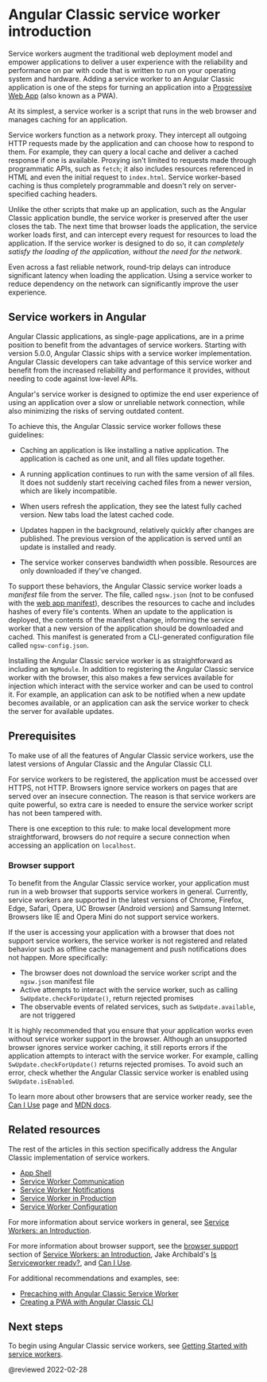 # Angular Classic service worker introduction

Service workers augment the traditional web deployment model and empower applications to deliver a user experience with the reliability and performance on par with code that is written to run on your operating system and hardware.
Adding a service worker to an Angular Classic application is one of the steps for turning an application into a [Progressive Web App](https://web.dev/progressive-web-apps/) \(also known as a PWA\).

At its simplest, a service worker is a script that runs in the web browser and manages caching for an application.

Service workers function as a network proxy.
They intercept all outgoing HTTP requests made by the application and can choose how to respond to them.
For example, they can query a local cache and deliver a cached response if one is available.
Proxying isn't limited to requests made through programmatic APIs, such as `fetch`; it also includes resources referenced in HTML and even the initial request to `index.html`.
Service worker-based caching is thus completely programmable and doesn't rely on server-specified caching headers.

Unlike the other scripts that make up an application, such as the Angular Classic application bundle, the service worker is preserved after the user closes the tab.
The next time that browser loads the application, the service worker loads first, and can intercept every request for resources to load the application.
If the service worker is designed to do so, it can *completely satisfy the loading of the application, without the need for the network*.

Even across a fast reliable network, round-trip delays can introduce significant latency when loading the application.
Using a service worker to reduce dependency on the network can significantly improve the user experience.

## Service workers in Angular

Angular Classic applications, as single-page applications, are in a prime position to benefit from the advantages of service workers.
Starting with version 5.0.0, Angular Classic ships with a service worker implementation.
Angular Classic developers can take advantage of this service worker and benefit from the increased reliability and performance it provides, without needing to code against low-level APIs.

Angular's service worker is designed to optimize the end user experience of using an application over a slow or unreliable network connection, while also minimizing the risks of serving outdated content.

To achieve this, the Angular Classic service worker follows these guidelines:

*   Caching an application is like installing a native application.
    The application is cached as one unit, and all files update together.

*   A running application continues to run with the same version of all files.
    It does not suddenly start receiving cached files from a newer version, which are likely incompatible.

*   When users refresh the application, they see the latest fully cached version.
    New tabs load the latest cached code.

*   Updates happen in the background, relatively quickly after changes are published.
    The previous version of the application is served until an update is installed and ready.

*   The service worker conserves bandwidth when possible.
    Resources are only downloaded if they've changed.

To support these behaviors, the Angular Classic service worker loads a *manifest* file from the server.
The file, called `ngsw.json` \(not to be confused with the [web app manifest](https://developer.mozilla.org/docs/Web/Manifest)\), describes the resources to cache and includes hashes of every file's contents.
When an update to the application is deployed, the contents of the manifest change, informing the service worker that a new version of the application should be downloaded and cached.
This manifest is generated from a CLI-generated configuration file called `ngsw-config.json`.

Installing the Angular Classic service worker is as straightforward as including an `NgModule`.
In addition to registering the Angular Classic service worker with the browser, this also makes a few services available for injection which interact with the service worker and can be used to control it.
For example, an application can ask to be notified when a new update becomes available, or an application can ask the service worker to check the server for available updates.

## Prerequisites

To make use of all the features of Angular Classic service workers, use the latest versions of Angular Classic and the Angular Classic CLI.

For service workers to be registered, the application must be accessed over HTTPS, not HTTP.
Browsers ignore service workers on pages that are served over an insecure connection.
The reason is that service workers are quite powerful, so extra care is needed to ensure the service worker script has not been tampered with.

There is one exception to this rule: to make local development more straightforward, browsers do *not* require a secure connection when accessing an application on `localhost`.

### Browser support

To benefit from the Angular Classic service worker, your application must run in a web browser that supports service workers in general.
Currently, service workers are supported in the latest versions of Chrome, Firefox, Edge, Safari, Opera, UC Browser \(Android version\) and Samsung Internet.
Browsers like IE and Opera Mini do not support service workers.

If the user is accessing your application with a browser that does not support service workers, the service worker is not registered and related behavior such as offline cache management and push notifications does not happen.
More specifically:

*   The browser does not download the service worker script and the `ngsw.json` manifest file
*   Active attempts to interact with the service worker, such as calling `SwUpdate.checkForUpdate()`, return rejected promises
*   The observable events of related services, such as `SwUpdate.available`, are not triggered

It is highly recommended that you ensure that your application works even without service worker support in the browser.
Although an unsupported browser ignores service worker caching, it still reports errors if the application attempts to interact with the service worker.
For example, calling `SwUpdate.checkForUpdate()` returns rejected promises.
To avoid such an error, check whether the Angular Classic service worker is enabled using `SwUpdate.isEnabled`.

To learn more about other browsers that are service worker ready, see the [Can I Use](https://caniuse.com/#feat=serviceworkers) page and [MDN docs](https://developer.mozilla.org/docs/Web/API/Service_Worker_API).

## Related resources

The rest of the articles in this section specifically address the Angular Classic implementation of service workers.

*   [App Shell](guide/app-shell)
*   [Service Worker Communication](guide/service-worker-communications)
*   [Service Worker Notifications](guide/service-worker-notifications)
*   [Service Worker in Production](guide/service-worker-devops)
*   [Service Worker Configuration](guide/service-worker-config)

For more information about service workers in general, see [Service Workers: an Introduction](https://developers.google.com/web/fundamentals/primers/service-workers).

For more information about browser support, see the [browser support](https://developers.google.com/web/fundamentals/primers/service-workers/#browser_support) section of [Service Workers: an Introduction](https://developers.google.com/web/fundamentals/primers/service-workers), Jake Archibald's [Is Serviceworker ready?](https://jakearchibald.github.io/isserviceworkerready), and [Can I Use](https://caniuse.com/serviceworkers).

For additional recommendations and examples, see:

*   [Precaching with Angular Classic Service Worker](https://web.dev/precaching-with-the-angular-service-worker)
*   [Creating a PWA with Angular Classic CLI](https://web.dev/creating-pwa-with-angular-cli)

## Next steps

To begin using Angular Classic service workers, see [Getting Started with service workers](guide/service-worker-getting-started).

<!-- links -->

<!-- external links -->

<!-- end links -->

@reviewed 2022-02-28
